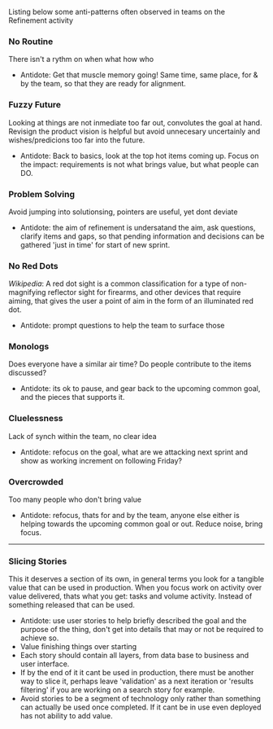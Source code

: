 
Listing below some anti-patterns often observed in teams on the Refinement activity
### No Routine
There isn't a rythm on when what how who
* Antidote: Get that muscle memory going! Same time, same place, for & by the team, so that they are ready for alignment.

### Fuzzy Future
Looking at things are not inmediate too far out, convolutes the goal at hand. Revisign the product vision is helpful but avoid unnecesary uncertainly and wishes/predicions too far into the future.
* Antidote: Back to basics, look at the top hot items coming up. Focus on the impact: requirements is not what brings value, but what people can DO.

### Problem Solving
Avoid jumping into solutionsing, pointers are useful, yet dont deviate
* Antidote: the aim of refinement is undersatand the aim, ask questions, clarify items and gaps, so that pending information and decisions can be gathered 'just in time' for start of new sprint.

### No Red Dots
*Wikipedia*: A red dot sight is a common classification for a type of non-magnifying reflector sight for firearms, and other devices that require aiming, that gives the user a point of aim in the form of an illuminated red dot.
* Antidote: prompt questions to help the team to surface those

### Monologs
Does everyone have a similar air time? Do people contribute to the items discussed?
* Antidote: its ok to pause, and gear back to the upcoming common goal, and the pieces that supports it.

### Cluelessness
Lack of synch within the team, no clear idea
* Antidote: refocus on the goal, what are we attacking next sprint and show as working increment on following Friday?

### Overcrowded
Too many people who don't bring value
* Antidote: refocus, thats for and by the team, anyone else either is helping towards the upcoming common goal or out. Reduce noise, bring focus.

----------
### Slicing Stories
This it deserves a section of its own, in general terms you look for a tangible value that can be used in production. 
When you focus work on activity over value delivered, thats what you get: tasks and volume activity. Instead of something released that can be used.
* Antidote: use user stories to help briefly described the goal and the purpose of the thing, don't get into details that may or not be required to achieve so. 
* Value finishing things over starting
* Each story should contain all layers, from data base to business and user interface. 
* If by the end of it it cant be used in production, there must be another way to slice it, perhaps leave 'validation' as a next iteration or 'results filtering' if you are working on a search story for example.
* Avoid stories to be a segment of technology only rather than something can actually be used once completed. If it cant be in use even deployed has not ability to add value.


